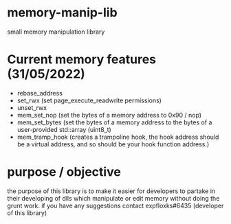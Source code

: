 # memory-manip-lib
small memory manipulation library
# Current memory features (31/05/2022)
- rebase_address
- set_rwx (set page_execute_readwrite permissions)
- unset_rwx
- mem_set_nop (set the bytes of a memory address to 0x90 / nop)
- mem_set_bytes (set the bytes of a memory address to the bytes of a user-provided std::array (uint8_t)
- mem_tramp_hook (creates a trampoline hook, the hook address should be a virtual address, and so should be your hook function address.)

# purpose / objective
the purpose of this library is to make it easier for developers to partake in their developing of dlls which manipulate or edit memory without doing the grunt work.
if you have any suggestions contact expfloxks#6435 (developer of this library)
